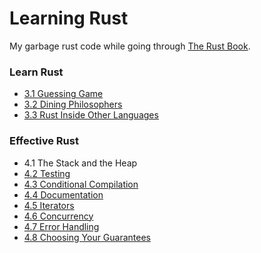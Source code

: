 # Learning Rust

My garbage rust code while going through [The Rust Book](https://doc.rust-lang.org/stable/book/).

### Learn Rust

* [3.1 Guessing Game](https://github.com/jsantell/rust-learning/tree/master/3.1-guessing-game)
* [3.2 Dining Philosophers](https://github.com/jsantell/rust-learning/tree/master/3.2-dining-philosophers)
* [3.3 Rust Inside Other Languages](https://github.com/jsantell/rust-learning/tree/master/3.3-rust-inside-other-languages)


### Effective Rust

* 4.1 The Stack and the Heap
* [4.2 Testing](https://github.com/jsantell/rust-learning/tree/master/4.2-testing)
* [4.3 Conditional Compilation](https://github.com/jsantell/rust-learning/tree/master/4.3-conditional-compilation)
* [4.4 Documentation](https://github.com/jsantell/rust-learning/tree/master/4.4-documentation)
* [4.5 Iterators](https://github.com/jsantell/rust-learning/tree/master/4.5-iterators)
* [4.6 Concurrency](https://github.com/jsantell/rust-learning/tree/master/4.6-concurrency)
* [4.7 Error Handling](https://github.com/jsantell/rust-learning/tree/master/4.7-error-handling)
* [4.8 Choosing Your Guarantees](https://github.com/jsantell/rust-learning/tree/master/4.8-choosing-your-guarantees)

